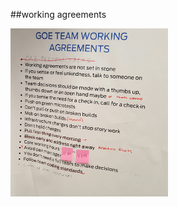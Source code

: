 <!-- .slide: data-background="resources/footer.svg" data-background-size="contain" data-background-position="bottom"  -->

##working agreements

<a href="resources/il-working-agreements.jpg" >
  <img class="plain" height="50%" width="50%" src="resources/il-working-agreements.jpg" />
</a>

<br/>
<br/>
<br/>
<br/>
<br/>
<br/>
<br/>
<br/>
<br/>
<br/>
<br/>
<aside class="notes">
  <p>
  </p>
</aside>
